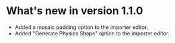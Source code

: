 # What's new in version 1.1.0

- Added a mosaic padding option to the importer editor.
- Added "Generate Physics Shape" option to the importer editor.
